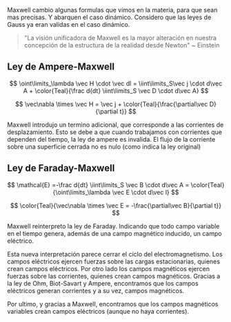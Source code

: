 Maxwell cambio algunas formulas que vimos en la materia, para que sean mas precisas. Y abarquen el caso dinámico. Considero que las leyes de Gauss ya eran validas en el caso dinámico.

> "La visión unificadora de Maxwell es la mayor alteración en nuestra concepción de la estructura de la realidad desde Newton" ~ Einstein

## Ley de Ampere-Maxwell

$$
\oint\limits_\lambda \vec H \cdot \vec dl = \iint\limits_S\vec j \cdot d\vec A + \color{Teal}{\frac d{dt} \iint\limits_S \vec D \cdot d\vec A}
$$

$$
\vec\nabla \times \vec H = \vec j + \color{Teal}{\frac{\partial\vec D}{\partial t}}
$$

Maxwell introdujo un termino adicional, que corresponde a las corrientes de desplazamiento. Esto se debe a que cuando trabajamos con corrientes que dependen del tiempo, la ley de ampere es invalida. El flujo de la corriente sobre una superficie cerrada no es nulo (como indica la ley original)

## Ley de Faraday-Maxwell

$$
\mathcal{E} =-\frac d{dt} \iint\limits_S \vec B \cdot d\vec A = \color{Teal}{\oint\limits_\lambda \vec E \cdot d\vec l}
$$

$$
\color{Teal}{\vec\nabla \times \vec E =  -\frac{\partial\vec B}{\partial t}}
$$

Maxwell reinterpreto la ley de Faraday. Indicando que todo campo variable en el tiempo genera, además de una campo magnético inducido, un campo eléctrico.

Esta nueva interpretación parece cerrar el ciclo del electromagnetismo. Los campos eléctricos ejercen fuerzas sobre las cargas estacionarias, quienes crean campos eléctricos. Por otro lado los campos magnéticos ejercen fuerzas sobre las corrientes, quienes crean campos magnéticos. Gracias a la ley de Ohm, Biot-Savart y Ampere, encontramos que los campos eléctricos generan corrientes y a su vez, campos magnéticos.

Por ultimo, y gracias a Maxwell, encontramos que los campos magnéticos variables crean campos eléctricos (aunque no haya corrientes).
